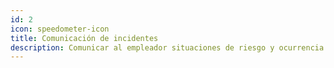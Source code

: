 ```yaml
---
id: 2
icon: speedometer-icon
title: Comunicación de incidentes
description: Comunicar al empleador situaciones de riesgo y ocurrencia de incidentes y accidentes.
---
```

